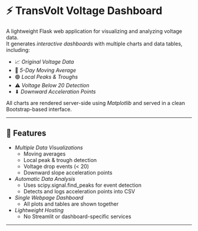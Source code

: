 # ⚡ TransVolt Voltage Dashboard

A lightweight Flask web application for visualizing and analyzing voltage data.  
It generates *interactive dashboards* with multiple charts and data tables, including:

- 📈 *Original Voltage Data*
- 🔴 *5-Day Moving Average*
- 🟢 *Local Peaks & Troughs*
- ⚠ *Voltage Below 20 Detection*
- ⬇ *Downward Acceleration Points*

All charts are rendered server-side using *Matplotlib* and served in a clean Bootstrap-based interface.

---

## 🚀 Features

- *Multiple Data Visualizations*
  - Moving averages
  - Local peak & trough detection
  - Voltage drop events (< 20)
  - Downward slope acceleration points
- *Automatic Data Analysis*
  - Uses scipy.signal.find_peaks for event detection
  - Detects and logs acceleration points into CSV
- *Single Webpage Dashboard*
  - All plots and tables are shown together
- *Lightweight Hosting*
  - No Streamlit or dashboard-specific services

---
